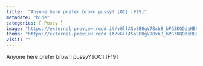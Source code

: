 ```yaml
---
title:  "Anyone here prefer brown pussy? [OC] [F19]"
metadate: "hide"
categories: [ Pussy ]
image: "https://external-preview.redd.it/vGllASoSBUgV78xhB_bPG3KQOdeHBHWY6oY3RsYBUhg.jpg?auto=webp&s=2e7e1566f11bef6cca6fcd985beed5f8cc0ca247"
thumb: "https://external-preview.redd.it/vGllASoSBUgV78xhB_bPG3KQOdeHBHWY6oY3RsYBUhg.jpg?width=1080&crop=smart&auto=webp&s=f3bffaa4b2d1de0cbf852bb423f4535ebd0271f6"
visit: ""
---
```

Anyone here prefer brown pussy? [OC] [F19]
